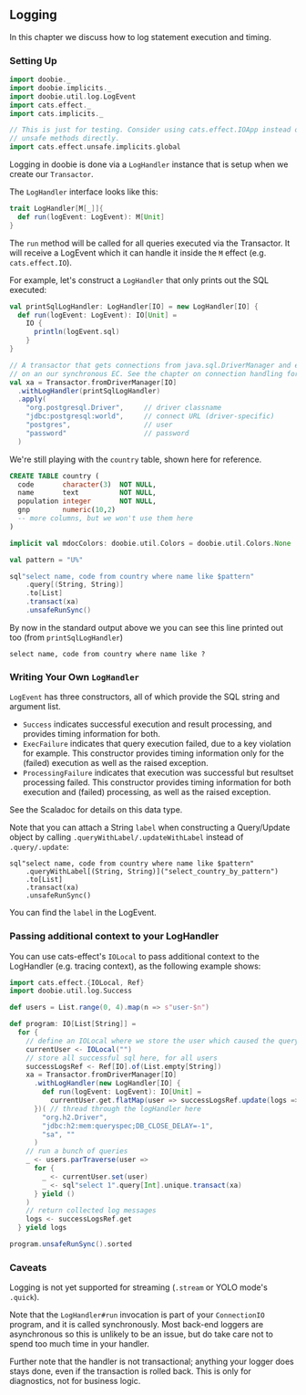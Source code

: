 ## Logging

In this chapter we discuss how to log statement execution and timing.

### Setting Up

```scala mdoc:silent
import doobie._
import doobie.implicits._
import doobie.util.log.LogEvent
import cats.effect._
import cats.implicits._

// This is just for testing. Consider using cats.effect.IOApp instead of calling
// unsafe methods directly.
import cats.effect.unsafe.implicits.global
```

Logging in doobie is done via a `LogHandler` instance that is setup when we create our `Transactor`.

The `LogHandler` interface looks like this:

```scala
trait LogHandler[M[_]]{
  def run(logEvent: LogEvent): M[Unit]
}
```

The `run` method will be called for all queries executed via the Transactor.
It will receive a LogEvent which it can handle it inside the `M` effect (e.g. `cats.effect.IO`).

For example, let's construct a `LogHandler` that only prints out the SQL executed:

```scala mdoc:silent
val printSqlLogHandler: LogHandler[IO] = new LogHandler[IO] {
  def run(logEvent: LogEvent): IO[Unit] = 
    IO { 
      println(logEvent.sql)
    }
}
```

```scala mdoc:silent
// A transactor that gets connections from java.sql.DriverManager and executes blocking operations
// on an our synchronous EC. See the chapter on connection handling for more info.
val xa = Transactor.fromDriverManager[IO]
  .withLogHandler(printSqlLogHandler)
  .apply(
    "org.postgresql.Driver",     // driver classname
    "jdbc:postgresql:world",     // connect URL (driver-specific)
    "postgres",                  // user
    "password"                   // password
  )
```

We're still playing with the `country` table, shown here for reference.

```sql
CREATE TABLE country (
  code       character(3)  NOT NULL,
  name       text          NOT NULL,
  population integer       NOT NULL,
  gnp        numeric(10,2)
  -- more columns, but we won't use them here
)
```

```scala mdoc:invisible
implicit val mdocColors: doobie.util.Colors = doobie.util.Colors.None
```

```scala mdoc:silent
val pattern = "U%"

sql"select name, code from country where name like $pattern"
    .query[(String, String)]
    .to[List]
    .transact(xa)
    .unsafeRunSync()
```

By now in the standard output above we you can see this line printed out too (from `printSqlLogHandler`)

```
select name, code from country where name like ?
```

### Writing Your Own `LogHandler`

`LogEvent` has three constructors, all of which provide the SQL string and argument list.

- `Success` indicates successful execution and result processing, and provides timing information for both.
- `ExecFailure` indicates that query execution failed, due to a key violation for example. This constructor provides timing information only for the (failed) execution as well as the raised exception.
- `ProcessingFailure` indicates that execution was successful but resultset processing failed. This constructor provides timing information for both execution and (failed) processing, as well as the raised exception.

See the Scaladoc for details on this data type.

Note that you can attach a String `label` when constructing a Query/Update object by calling `.queryWithLabel/.updateWithLabel` instead of `.query/.update`:

```
sql"select name, code from country where name like $pattern"
    .queryWithLabel[(String, String)]("select_country_by_pattern")
    .to[List]
    .transact(xa)
    .unsafeRunSync()
```

You can find the `label` in the LogEvent.

### Passing additional context to your LogHandler

You can use cats-effect's `IOLocal` to pass additional context to the LogHandler (e.g. tracing context), as the following example shows:

```scala mdoc
import cats.effect.{IOLocal, Ref}
import doobie.util.log.Success

def users = List.range(0, 4).map(n => s"user-$n")

def program: IO[List[String]] =
  for {
    // define an IOLocal where we store the user which caused the query to be run  
    currentUser <- IOLocal("")
    // store all successful sql here, for all users
    successLogsRef <- Ref[IO].of(List.empty[String])
    xa = Transactor.fromDriverManager[IO]
      .withLogHandler(new LogHandler[IO] {
        def run(logEvent: LogEvent): IO[Unit] =
          currentUser.get.flatMap(user => successLogsRef.update(logs => s"sql for user $user: '${logEvent.sql}'" :: logs))
      })( // thread through the logHandler here
        "org.h2.Driver",
        "jdbc:h2:mem:queryspec;DB_CLOSE_DELAY=-1",
        "sa", ""
      )
    // run a bunch of queries
    _ <- users.parTraverse(user =>
      for {
        _ <- currentUser.set(user)
        _ <- sql"select 1".query[Int].unique.transact(xa)
      } yield ()
    )
    // return collected log messages
    logs <- successLogsRef.get
  } yield logs

program.unsafeRunSync().sorted
```

### Caveats

Logging is not yet supported for streaming (`.stream` or YOLO mode's `.quick`).

Note that the `LogHandler#run` invocation is part of your `ConnectionIO` program, and it is called synchronously. Most back-end loggers are asynchronous so this is unlikely to be an issue, but do take care not to spend too much time in your handler.

Further note that the handler is not transactional; anything your logger does stays done, even if the transaction is rolled back. This is only for diagnostics, not for business logic.
